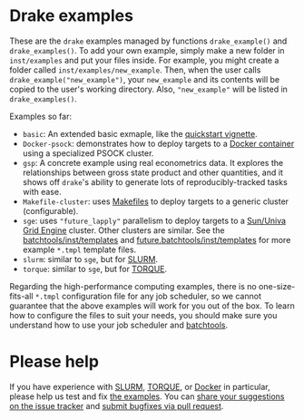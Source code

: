 # Drake examples

These are the `drake` examples managed by functions `drake_example()` and `drake_examples()`. To add your own example, simply make a new folder in `inst/examples` and put your files inside. For example, you might create a folder called `inst/examples/new_example`. Then, when the user calls `drake_example("new_example")`, your `new_example` and its contents will be copied to the user's working directory. Also, `"new_example"` will be listed in `drake_examples()`.

Examples so far:
- `basic`: An extended basic exmaple, like the [quickstart vignette](https://github.com/wlandau-lilly/drake/blob/master/vignettes/quickstart.Rmd).
- `Docker-psock`: demonstrates how to deploy targets to a [Docker container](https://www.docker.com/what-container) using a specialized PSOCK cluster.
- `gsp`: A concrete example using real econometrics data. It explores the relationships between gross state product and other quantities, and it shows off `drake`'s ability to generate lots of reproducibly-tracked tasks with ease.
- `Makefile-cluster`: uses [Makefiles](https://www.gnu.org/software/make/) to deploy targets to a generic cluster (configurable).
- `sge`: uses `"future_lapply"` parallelism to deploy targets to a [Sun/Univa Grid Engine](https://supcom.hgc.jp/english/utili_info/manual/uge.html) cluster. Other clusters are similar. See the [batchtools/inst/templates](https://github.com/mllg/batchtools/tree/master/inst/templates) and [future.batchtools/inst/templates](https://github.com/HenrikBengtsson/future.batchtools/tree/master/inst/templates) for more example `*.tmpl` template files.
- `slurm`: similar to `sge`, but for [SLURM](https://slurm.schedmd.com).
- `torque`: similar to `sge`, but for [TORQUE](http://www.adaptivecomputing.com/products/open-source/torque/).

Regarding the high-performance computing examples, there is no one-size-fits-all `*.tmpl` configuration file for any job scheduler, so we cannot guarantee that the above examples will work for you out of the box. To learn how to configure the files to suit your needs, you should make sure you understand how to use your job scheduler and [batchtools](https://github.com/mllg/batchtools). 

# Please help

If you have experience with [SLURM](http://slurm.schedmd.com/), [TORQUE](http://www.adaptivecomputing.com/products/open-source/torque/), or [Docker](https://www.docker.com/) in particular, please help us test and fix [the examples](https://github.com/wlandau-lilly/drake/tree/master/inst/examples). You can [share your suggestions on the issue tracker](https://github.com/wlandau-lilly/drake/issues) and [submit bugfixes via pull request](https://help.github.com/articles/about-pull-requests/).
